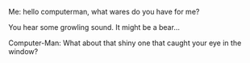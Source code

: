 Me: hello computerman, what wares do you have for me?

You hear some growling sound. It might be a bear...

Computer-Man: What about that shiny one that caught your eye in the window?